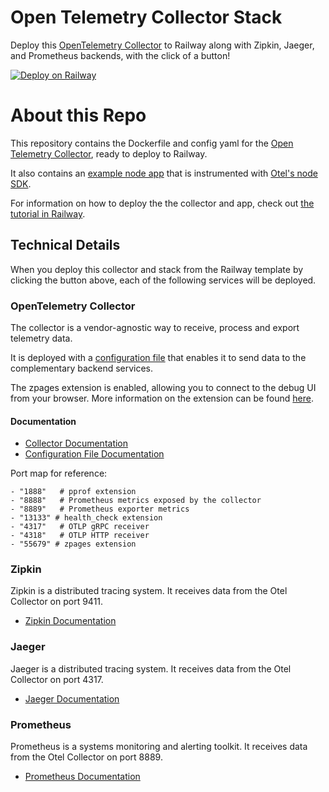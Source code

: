 # Open Telemetry Collector Stack

Deploy this [OpenTelemetry Collector](https://opentelemetry.io/docs/collector/) to Railway along with Zipkin, Jaeger, and Prometheus backends, with the click of a button!

[![Deploy on Railway](https://railway.app/button.svg)](https://railway.app/template/7KNDff)

# About this Repo

This repository contains the Dockerfile and config yaml for the [Open Telemetry Collector](https://github.com/open-telemetry/opentelemetry-collector/tree/main), ready to deploy to Railway.

It also contains an [example node app](https://github.com/railwayapp-templates/opentelemetry-collector-stack/tree/main/exampleApp) that is instrumented with [Otel's node SDK](https://opentelemetry.io/docs/languages/js/getting-started/nodejs/).

For information on how to deploy the the collector and app, check out [the tutorial in Railway](https://docs.railway.app/tutorials/deploy-an-otel-collector-stack).

## Technical Details

When you deploy this collector and stack from the Railway template by clicking the button above, each of the following services will be deployed.

### OpenTelemetry Collector

The collector is a vendor-agnostic way to receive, process and export telemetry data.  

It is deployed with a [configuration file](https://github.com/railwayapp-templates/opentelemetry-collector-stack/blob/main/otel-collector-config.yaml) that enables it to send data to the complementary backend services.

The zpages extension is enabled, allowing you to connect to the debug UI from your browser.  More information on the extension can be found [here](https://github.com/open-telemetry/opentelemetry-collector/blob/main/extension/zpagesextension/README.md).

#### Documentation

- [Collector Documentation](https://opentelemetry.io/docs/)
- [Configuration File Documentation](https://opentelemetry.io/docs/collector/configuration/)

Port map for reference:

    - "1888"   # pprof extension
    - "8888"   # Prometheus metrics exposed by the collector
    - "8889"   # Prometheus exporter metrics
    - "13133" # health_check extension
    - "4317"   # OTLP gRPC receiver
    - "4318"   # OTLP HTTP receiver
    - "55679" # zpages extension

### Zipkin

Zipkin is a distributed tracing system.  It receives data from the Otel Collector on port 9411.
- [Zipkin Documentation](https://zipkin.io/)

### Jaeger

Jaeger is a distributed tracing system.  It receives data from the Otel Collector on port 4317.
- [Jaeger Documentation](https://www.jaegertracing.io/docs/1.55/)

### Prometheus

Prometheus is a systems monitoring and alerting toolkit.  It receives data from the Otel Collector on port 8889.
- [Prometheus Documentation](https://prometheus.io/docs/introduction/overview/)